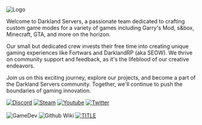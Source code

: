 ![Logo](https://i.imgur.com/NdCCUyQ.png)

Welcome to Darkland Servers, a passionate team dedicated to crafting custom game modes for a variety of games including Garry's Mod, s&box, Minecraft, GTA, and more on the horizon.

Our small but dedicated crew invests their free time into creating unique gaming experiences like Fortwars and DarklandRP (aka SEOW). We thrive on community support and feedback, as it's the lifeblood of our creative endeavors.

Join us on this exciting journey, explore our projects, and become a part of the Darkland Servers community. Together, we'll continue to push the boundaries of gaming innovation.


[![Discord](https://img.shields.io/badge/Discord-5865F2.svg?style=for-the-badge&logo=Discord&logoColor=white)](https://discord.gg/vD5vytdgwU)
[![Steam](https://img.shields.io/badge/Steam-000000.svg?style=for-the-badge&logo=Steam&logoColor=white)](https://steamcommunity.com/groups/DarklandServers)
[![Youtube](https://img.shields.io/badge/YouTube-FF0000.svg?style=for-the-badge&logo=YouTube&logoColor=white)](#)
[![Twitter](https://img.shields.io/badge/Twitter-1D9BF0.svg?style=for-the-badge&logo=Twitter&logoColor=white)](#)
<br>
<br>
![GameDev](https://img.shields.io/badge/Game%20Developer-E60012.svg?style=for-the-badge&logo=Game-Developer&logoColor=white)
![Github Wiki](https://img.shields.io/badge/GitHub%20Pages-222222.svg?style=for-the-badge&logo=GitHub-Pages&logoColor=white)
[![TITLE](https://img.shields.io/badge/GitHub%20Sponsors-EA4AAA.svg?style=for-the-badge&logo=GitHub-Sponsors&logoColor=white)](#)


